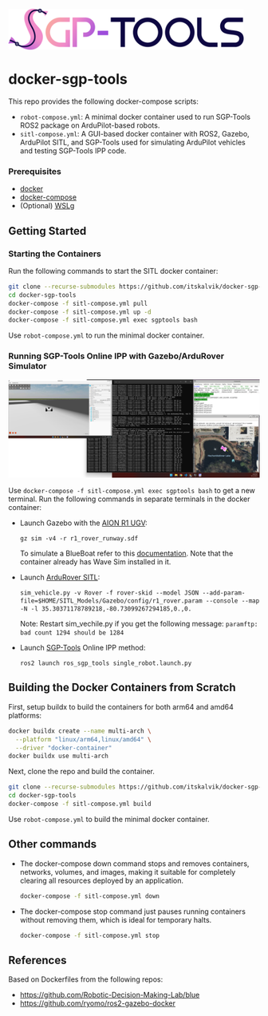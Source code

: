 <div style="text-align:left">
<p><a href="http://itskalvik.com/sgp-tools">
<img width="472" src=".assets/SGP-Tools.png">
</a></p>
</div>

# docker-sgp-tools
This repo provides the following docker-compose scripts:
- ```robot-compose.yml```: A minimal docker container used to run SGP-Tools ROS2 package on ArduPilot-based robots.
- ```sitl-compose.yml```: A GUI-based docker container with ROS2, Gazebo, ArduPilot SITL, and SGP-Tools used for simulating ArduPilot vehicles and testing SGP-Tools IPP code. 

### Prerequisites

* [docker](https://docs.docker.com/engine/install/)
* [docker-compose](https://docs.docker.com/compose/install/)
* (Optional) [WSLg](https://learn.microsoft.com/en-us/windows/wsl/tutorials/gui-apps)

## Getting Started 
### Starting the Containers

Run the following commands to start the SITL docker container:

```bash
git clone --recurse-submodules https://github.com/itskalvik/docker-sgp-tools.git
cd docker-sgp-tools
docker-compose -f sitl-compose.yml pull
docker-compose -f sitl-compose.yml up -d
docker-compose -f sitl-compose.yml exec sgptools bash
```

Use ```robot-compose.yml``` to run the minimal docker container. 

### Running SGP-Tools Online IPP with Gazebo/ArduRover Simulator

<div style="text-align:left">
<img width="650" src=".assets/demo.png">
</a></p>
</div>

Use ```docker-compose -f sitl-compose.yml exec sgptools bash``` to get a new terminal. Run the following commands in separate terminals in the docker container:

- Launch Gazebo with the [AION R1 UGV](https://github.com/ArduPilot/SITL_Models/blob/master/Gazebo/docs/AionR1.md):
    ```
    gz sim -v4 -r r1_rover_runway.sdf
    ```
    To simulate a BlueBoat refer to this [documentation](https://github.com/ArduPilot/SITL_Models/blob/master/Gazebo/docs/BlueBoat.md). Note that the container already has Wave Sim installed in it.

- Launch [ArduRover SITL](https://ardupilot.org/dev/docs/sitl-simulator-software-in-the-loop.html):
    ```
    sim_vehicle.py -v Rover -f rover-skid --model JSON --add-param-file=$HOME/SITL_Models/Gazebo/config/r1_rover.param --console --map -N -l 35.30371178789218,-80.73099267294185,0.,0.
    ```
    Note: Restart sim_vechile.py if you get the following message: ```paramftp: bad count 1294 should be 1284```

- Launch [SGP-Tools](http://itskalvik.com/sgp-tools) Online IPP method:
    ```
    ros2 launch ros_sgp_tools single_robot.launch.py
    ```

## Building the Docker Containers from Scratch

First, setup buildx to build the containers for both arm64 and amd64 platforms: 
```bash
docker buildx create --name multi-arch \
  --platform "linux/arm64,linux/amd64" \
  --driver "docker-container"
docker buildx use multi-arch
```

Next, clone the repo and build the container. 
```bash
git clone --recurse-submodules https://github.com/itskalvik/docker-sgp-tools.git
cd docker-sgp-tools
docker-compose -f sitl-compose.yml build 
```

Use ```robot-compose.yml``` to build the minimal docker container.

## Other commands

- The docker-compose down command stops and removes containers, networks, volumes, and images, making it suitable for completely clearing all resources deployed by an application.

    ```bash
    docker-compose -f sitl-compose.yml down
    ```

- The docker-compose stop command just pauses running containers without removing them, which is ideal for temporary halts.

    ```bash
    docker-compose -f sitl-compose.yml stop
    ```

## References
Based on Dockerfiles from the following repos:
- https://github.com/Robotic-Decision-Making-Lab/blue
- https://github.com/ryomo/ros2-gazebo-docker
